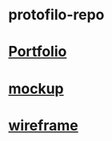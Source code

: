 # protofilo-repo
#  [Portfolio](https://sanadhantash.github.io/protofilo-repo/)
# [mockup](https://www.figma.com/file/Yfjsmatshu6m7ZklHMgBtE/protofilo-wireframe-(Copy)?type=design&node-id=1-3&mode=design&t=63RIq1z9FoKZsEwm-0)
# [wireframe](https://www.figma.com/file/ruN27HduZUqbXy7vqxBPuU/protofilo-wireframe?type=design&t=fLOPofdZgMAEyenv-6)
